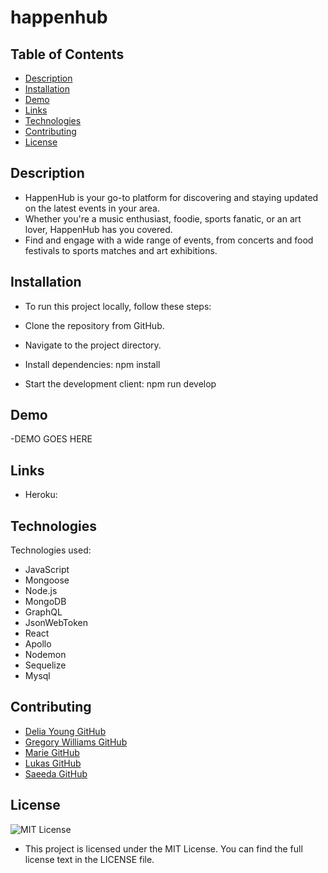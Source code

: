 # happenhub
## Table of Contents
* [Description](#description)
* [Installation](#installation)
* [Demo](#demo)
* [Links](#links)
* [Technologies](#technologies)
* [Contributing](#contributing)
* [License](#license)

## Description
- HappenHub is your go-to platform for discovering and staying updated on the latest events in your area. 
- Whether you're a music enthusiast, foodie, sports fanatic, or an art lover, HappenHub has you covered. 
- Find and engage with a wide range of events, from concerts and food festivals to sports matches and art exhibitions.

## Installation
- To run this project locally, follow these steps:

- Clone the repository from GitHub.

- Navigate to the project directory.

- Install dependencies: npm install

- Start the development client: npm run develop

## Demo
-DEMO GOES HERE

## Links
- Heroku:

## Technologies
Technologies used:
- JavaScript
- Mongoose
- Node.js
- MongoDB
- GraphQL
- JsonWebToken
- React
- Apollo
- Nodemon
- Sequelize
- Mysql

## Contributing
* [Delia Young GitHub](https://github.com/deliaswe)
* [Gregory Williams GitHub](https://github.com/GregNasir)
* [Marie GitHub](https://github.com/mluron-ArxFjs)
* [Lukas GitHub](https://github.com/mastalukeremix)
* [Saeeda GitHub](https://github.com/Saeeda14)

## License
![MIT License](https://img.shields.io/badge/license-MIT-blue)

- This project is licensed under the MIT License. You can find the full license text in the LICENSE file.
